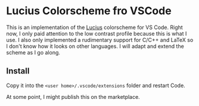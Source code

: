 # Lucius Colorscheme fro VSCode

This is an implementation of the [Lucius](https://github.com/jonathanfilip/vim-lucius) colorscheme for VS Code.
Right now, I only paid attention to the low contrast profile because this is what I use.
I also only implemented a rudimentary support for C/C++ and LaTeX so I don't know how it looks on other languages.
I will adapt and extend the scheme as I go along.

## Install

Copy it into the `<user home>/.vscode/extensions` folder and restart Code.

At some point, I might publish this on the marketplace.

